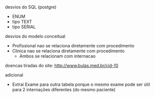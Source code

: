 desvios do SQL (postgre)
- ENUM
- tipo TEXT
- tipo SERIAL


desvios do modelo conceitual
- Profissional nao se relaciona diretamente com procedimento
- Clinica nao se relaciona diretamente com procedimento
  - Ambos se relacionam com internacao

doencas tiradas do site: http://www.bulas.med.br/cid-10

adicional
- Extraí Exame para outra tabela porque o mesmo exame pode ser útil para 2 internações diferentes (do mesmo paciente)
